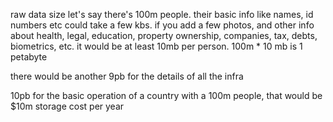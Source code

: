 ---
---
raw data size 
let's say there's 100m people. their basic info like names, id numbers etc could take a few kbs. if you add a few photos, and other info about health, legal, education, property ownership, companies, tax, debts, biometrics, etc. it would be at least 10mb per person. 100m * 10 mb is 1 petabyte

there would be another 9pb for the details of all the infra 

10pb for the basic operation of a country with a 100m people, that would be $10m storage cost per year 

